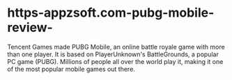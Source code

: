 # https-appzsoft.com-pubg-mobile-review-
Tencent Games made PUBG Mobile, an online battle royale game with more than one player. It is based on PlayerUnknown's BattleGrounds, a popular PC game (PUBG). Millions of people all over the world play it, making it one of the most popular mobile games out there. 

